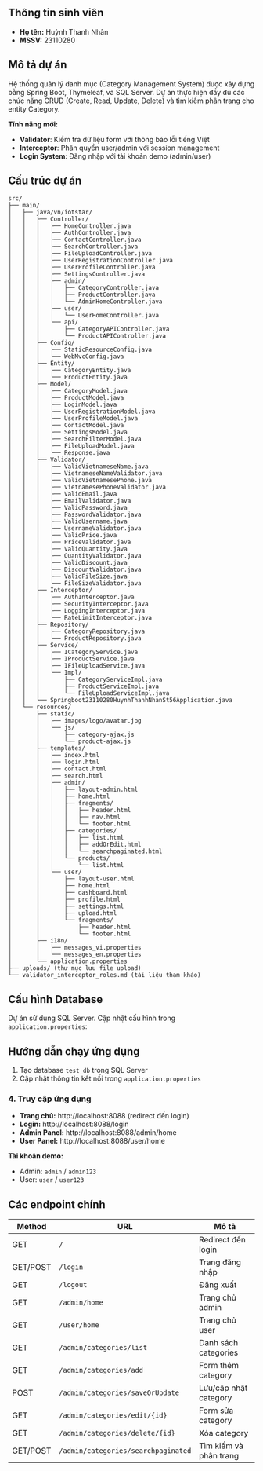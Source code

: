 

## Thông tin sinh viên
- **Họ tên:** Huỳnh Thanh Nhân
- **MSSV:** 23110280


## Mô tả dự án
Hệ thống quản lý danh mục (Category Management System) được xây dựng bằng Spring Boot, Thymeleaf, và SQL Server. Dự án thực hiện đầy đủ các chức năng CRUD (Create, Read, Update, Delete) và tìm kiếm phân trang cho entity Category.

**Tính năng mới:**
- **Validator**: Kiểm tra dữ liệu form với thông báo lỗi tiếng Việt
- **Interceptor**: Phân quyền user/admin với session management
- **Login System**: Đăng nhập với tài khoản demo (admin/user)


## Cấu trúc dự án
```
src/
├── main/
│   ├── java/vn/iotstar/
│   │   ├── Controller/
│   │   │   ├── HomeController.java
│   │   │   ├── AuthController.java
│   │   │   ├── ContactController.java
│   │   │   ├── SearchController.java
│   │   │   ├── FileUploadController.java
│   │   │   ├── UserRegistrationController.java
│   │   │   ├── UserProfileController.java
│   │   │   ├── SettingsController.java
│   │   │   ├── admin/
│   │   │   │   ├── CategoryController.java
│   │   │   │   ├── ProductController.java
│   │   │   │   └── AdminHomeController.java
│   │   │   ├── user/
│   │   │   │   └── UserHomeController.java
│   │   │   └── api/
│   │   │       ├── CategoryAPIController.java
│   │   │       └── ProductAPIController.java
│   │   ├── Config/
│   │   │   ├── StaticResourceConfig.java
│   │   │   └── WebMvcConfig.java
│   │   ├── Entity/
│   │   │   ├── CategoryEntity.java
│   │   │   └── ProductEntity.java
│   │   ├── Model/
│   │   │   ├── CategoryModel.java
│   │   │   ├── ProductModel.java
│   │   │   ├── LoginModel.java
│   │   │   ├── UserRegistrationModel.java
│   │   │   ├── UserProfileModel.java
│   │   │   ├── ContactModel.java
│   │   │   ├── SettingsModel.java
│   │   │   ├── SearchFilterModel.java
│   │   │   ├── FileUploadModel.java
│   │   │   └── Response.java
│   │   ├── Validator/
│   │   │   ├── ValidVietnameseName.java
│   │   │   ├── VietnameseNameValidator.java
│   │   │   ├── ValidVietnamesePhone.java
│   │   │   ├── VietnamesePhoneValidator.java
│   │   │   ├── ValidEmail.java
│   │   │   ├── EmailValidator.java
│   │   │   ├── ValidPassword.java
│   │   │   ├── PasswordValidator.java
│   │   │   ├── ValidUsername.java
│   │   │   ├── UsernameValidator.java
│   │   │   ├── ValidPrice.java
│   │   │   ├── PriceValidator.java
│   │   │   ├── ValidQuantity.java
│   │   │   ├── QuantityValidator.java
│   │   │   ├── ValidDiscount.java
│   │   │   ├── DiscountValidator.java
│   │   │   ├── ValidFileSize.java
│   │   │   └── FileSizeValidator.java
│   │   ├── Interceptor/
│   │   │   ├── AuthInterceptor.java
│   │   │   ├── SecurityInterceptor.java
│   │   │   ├── LoggingInterceptor.java
│   │   │   └── RateLimitInterceptor.java
│   │   ├── Repository/
│   │   │   ├── CategoryRepository.java
│   │   │   └── ProductRepository.java
│   │   ├── Service/
│   │   │   ├── ICategoryService.java
│   │   │   ├── IProductService.java
│   │   │   ├── IFileUploadService.java
│   │   │   └── Impl/
│   │   │       ├── CategoryServiceImpl.java
│   │   │       ├── ProductServiceImpl.java
│   │   │       └── FileUploadServiceImpl.java
│   │   └── Springboot23110280HuynhThanhNhanSt56Application.java
│   └── resources/
│       ├── static/
│       │   ├── images/logo/avatar.jpg
│       │   └── js/
│       │       ├── category-ajax.js
│       │       └── product-ajax.js
│       ├── templates/
│       │   ├── index.html
│       │   ├── login.html
│       │   ├── contact.html
│       │   ├── search.html
│       │   ├── admin/
│       │   │   ├── layout-admin.html
│       │   │   ├── home.html
│       │   │   ├── fragments/
│       │   │   │   ├── header.html
│       │   │   │   ├── nav.html
│       │   │   │   └── footer.html
│       │   │   ├── categories/
│       │   │   │   ├── list.html
│       │   │   │   ├── addOrEdit.html
│       │   │   │   └── searchpaginated.html
│       │   │   └── products/
│       │   │       └── list.html
│       │   └── user/
│       │       ├── layout-user.html
│       │       ├── home.html
│       │       ├── dashboard.html
│       │       ├── profile.html
│       │       ├── settings.html
│       │       ├── upload.html
│       │       └── fragments/
│       │           ├── header.html
│       │           └── footer.html
│       ├── i18n/
│       │   ├── messages_vi.properties
│       │   └── messages_en.properties
│       └── application.properties
├── uploads/ (thư mục lưu file upload)
└── validator_interceptor_roles.md (tài liệu tham khảo)
```

## Cấu hình Database
Dự án sử dụng SQL Server. Cập nhật cấu hình trong `application.properties`:

## Hướng dẫn chạy ứng dụng

1. Tạo database `test_db` trong SQL Server
2. Cập nhật thông tin kết nối trong `application.properties`


### 4. Truy cập ứng dụng
- **Trang chủ:** http://localhost:8088 (redirect đến login)
- **Login:** http://localhost:8088/login
- **Admin Panel:** http://localhost:8088/admin/home
- **User Panel:** http://localhost:8088/user/home

**Tài khoản demo:**
- Admin: `admin` / `admin123`
- User: `user` / `user123`

## Các endpoint chính

| Method | URL | Mô tả |
|--------|-----|-------|
| GET | `/` | Redirect đến login |
| GET/POST | `/login` | Trang đăng nhập |
| GET | `/logout` | Đăng xuất |
| GET | `/admin/home` | Trang chủ admin |
| GET | `/user/home` | Trang chủ user |
| GET | `/admin/categories/list` | Danh sách categories |
| GET | `/admin/categories/add` | Form thêm category |
| POST | `/admin/categories/saveOrUpdate` | Lưu/cập nhật category |
| GET | `/admin/categories/edit/{id}` | Form sửa category |
| GET | `/admin/categories/delete/{id}` | Xóa category |
| GET/POST | `/admin/categories/searchpaginated` | Tìm kiếm và phân trang | 


